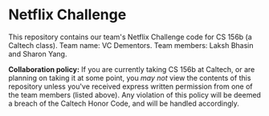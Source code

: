 # Netflix Challenge
This repository contains our team's Netflix Challenge code for CS 156b (a Caltech class).
Team name: VC Dementors.
Team members: Laksh Bhasin and Sharon Yang.

**Collaboration policy:** If you are currently taking CS 156b at Caltech, or are planning on taking it at some point, you *may not* view the contents of this repository unless you've received express written permission from one of the team members (listed above). Any violation of this policy will be deemed a breach of the Caltech Honor Code, and will be handled accordingly.
